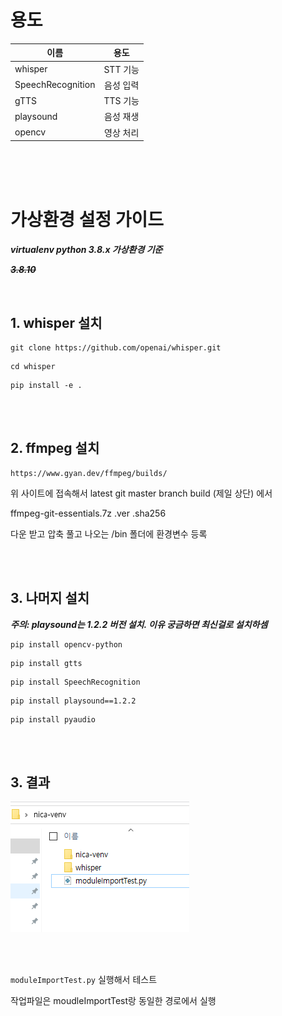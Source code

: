 # 용도

| <center> 이름 </center> | <center> 용도 </center> |
|:---|:---:|
| whisper | STT 기능 |
| SpeechRecognition | 음성 입력 |
| gTTS | TTS 기능 |
| playsound | 음성 재생 |
| opencv | 영상 처리 |


<br><br><br>

# 가상환경 설정 가이드

***virtualenv python 3.8.x 가상환경 기준*** 

~~***3.8.10***~~

<br>

## 1. whisper 설치


```
git clone https://github.com/openai/whisper.git
```

```
cd whisper
```
```
pip install -e .
```

<br><br>

## 2. ffmpeg 설치

```
https://www.gyan.dev/ffmpeg/builds/
```

위 사이트에 접속해서 latest git master branch build (제일 상단) 에서

ffmpeg-git-essentials.7z
.ver .sha256

다운 받고 압축 풀고 나오는 /bin 폴더에 환경변수 등록


<br><br>

## 3. 나머지 설치

***주의: playsound는 1.2.2 버전 설치. 이유 궁금하면 최신걸로 설치하셈***

```
pip install opencv-python
```

```
pip install gtts
```

```
pip install SpeechRecognition
```

```
pip install playsound==1.2.2
```

```
pip install pyaudio
```

<br><br>

## 3. 결과

![result.png](result.png)

<br><br>

``moduleImportTest.py`` 실행해서 테스트

작업파일은 moudleImportTest랑 동일한 경로에서 실행

